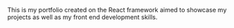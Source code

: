 This is my portfolio created on the React framework aimed to showcase my projects as well as my front end development skills.


